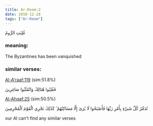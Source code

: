 ```yaml
---
title: Ar-Room:2
date: 2010-12-28
tags: ["Ar-Room"]
---
```

غُلِبَتِ الرُّومُ
### meaning: 
The Byzantines has been vanquished
### similar verses: 

[Al-A'raaf:119](/7/119) (sim:51.8%)

فَغُلِبُوا هُنَالِكَ وَانْقَلَبُوا صَاغِرِينَ

[Al-Ahqaf:25](/46/25) (sim:50.5%)

تُدَمِّرُ كُلَّ شَيْءٍ بِأَمْرِ رَبِّهَا فَأَصْبَحُوا لَا يُرَىٰ إِلَّا مَسَاكِنُهُمْ ۚ كَذَٰلِكَ نَجْزِي الْقَوْمَ الْمُجْرِمِينَ

our AI can't find any similar verses


